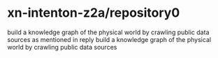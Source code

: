 # xn-intenton-z2a/repository0
build a knowledge graph of the physical world by crawling public data sources as mentioned in reply build a knowledge graph of the physical world by crawling public data sources
